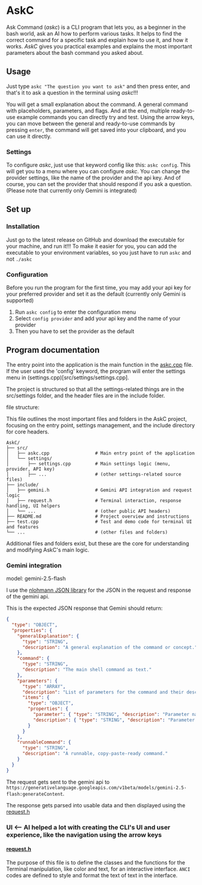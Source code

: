 # AskC

Ask Command (*askc*) is a CLI program that lets you, as a beginner in the bash world, ask an AI how to perform various tasks. It helps to find the correct command for a specific task and explain how to use it, and how it works. *AskC* gives you practical examples and explains the most important parameters about the bash command you asked about.

## Usage

Just type `askc "The question you want to ask"` and then press enter, and that's it to ask a question in the terminal using *askc*!!!

You will get a small explanation about the command. A general command with placeholders, parameters, and flags. And at the end, multiple ready-to-use example commands you can directly try and test. Using the arrow keys, you can move between the general and ready-to-use commands by pressing `enter`, the command will get saved into your clipboard, and you can use it directly.

### Settings

To configure *askc*, just use that keyword config like this: `askc config`. This will get you to a menu where you can configure *askc*. You can change the provider settings, like the name of the provider and the api key. And of course, you can set the provider that should respond if you ask a question. (Please note that currently only Gemini is integrated)

## Set up

### Installation

Just go to the latest release on GitHub and download the executable for your machine, and run it!!!
To make it easier for you, you can add the executable to your environment variables, so you just have to run `askc` and not `./askc`

### Configuration

Before you run the program for the first time, you may add your api key for your preferred provider and set it as the default (currently only Gemini is supported)

1. Run `askc config` to enter the configuration menu
2. Select `config provider` and add your api key and the name of your provider
3. Then you have to set the provider as the default

## Program documentation

The entry point into the application is the main function in the [askc.cpp](src/askc.cpp) file. If the user used the 'config' keyword, the program will enter the settings menu in (settings.cpp)[src/settings/settings.cpp].

The project is structured so that all the settings-related things are in the src/settings folder, and the header files are in the include folder.

file structure:

This file outlines the most important files and folders in the AskC project, focusing on the entry point, settings management, and the include directory for core headers.
``` (ai generated)
AskC/
├── src/
│   ├── askc.cpp                 # Main entry point of the application
│   └── settings/
│       ├── settings.cpp         # Main settings logic (menu, provider, API key)
│       ├── ...                  # (other settings-related source files)
├── include/
│   ├── gemini.h                 # Gemini API integration and request logic
│   ├── request.h                # Terminal interaction, response handling, UI helpers
│   └── ...                      # (other public API headers)
├── README.md                    # Project overview and instructions
├── test.cpp                     # Test and demo code for terminal UI and features
└── ...                          # (other files and folders)
```
Additional files and folders exist, but these are the core for understanding and modifying AskC's main logic.

### Gemini integration

model: gemini-2.5-flash

I use the [nlohmann JSON library](https://github.com/nlohmann/json) for the JSON in the request and response of the gemini api.

This is the expected JSON response that Gemini should return:

``` JSON
{
  "type": "OBJECT",
  "properties": {
    "generalExplanation": {
      "type": "STRING",
      "description": "A general explanation of the command or concept."
    },
    "command": {
      "type": "STRING",
      "description": "The main shell command as text."
    },
    "parameters": {
      "type": "ARRAY",
      "description": "List of parameters for the command and their descriptions.",
      "items": {
        "type": "OBJECT",
        "properties": {
          "parameter": { "type": "STRING", "description": "Parameter name." },
          "description": { "type": "STRING", "description": "Parameter description." }
        }
      }
    },
    "runnableCommand": {
      "type": "STRING",
      "description": "A runnable, copy-paste-ready command."
    }
  }
}
```

The request gets sent to the gemini api to `https://generativelanguage.googleapis.com/v1beta/models/gemini-2.5-flash:generateContent`.

The response gets parsed into usable data and then displayed using the [request.h](include/request.h)

### UI  <-- AI helped a lot with creating the CLI's UI and user experience, like the navigation using the arrow keys

#### [request.h](include/request.h)

The purpose of this file is to define the classes and the functions for the Terminal manipulation, like color and text, for an interactive interface.
`ANCI` codes are defined to style and format the text of text in the interface.

